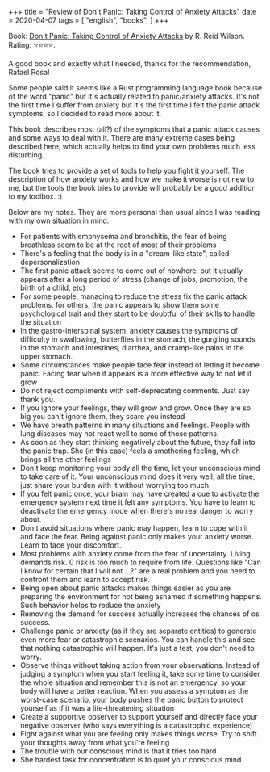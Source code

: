 +++
title = "Review of Don't Panic: Taking Control of Anxiety Attacks"
date = 2020-04-07
tags = [
    "english",
    "books",
]
+++

Book: [Don't Panic: Taking Control of Anxiety Attacks](https://www.goodreads.com/book/show/65940) by R. Reid Wilson. Rating: ⭐️⭐️⭐️⭐️.

A good book and exactly what I needed, thanks for the recommendation, Rafael
Rosa!

Some people said it seems like a Rust programming language book because of the
word "panic" but it's actually related to panic/anxiety attacks. It's not the
first time I suffer from anxiety but it's the first time I felt the panic attack
symptoms, so I decided to read more about it.

This book describes most (all?) of the symptoms that a panic attack causes and
some ways to deal with it. There are many extreme cases being described here,
which actually helps to find your own problems much less disturbing.

The book tries to provide a set of tools to help you fight it yourself. The
description of how anxiety works and how we make it worse is not new to me, but
the tools the book tries to provide will probably be a good addition to my
toolbox. :)

Below are my notes. They are more personal than usual since I was reading with
my own situation in mind.

- For patients with emphysema and bronchitis, the fear of being breathless seem
  to be at the root of most of their problems
- There's a feeling that the body is in a "dream-like state", called
  depersonalization
- The first panic attack seems to come out of nowhere, but it usually appears
  after a long period of stress (change of jobs, promotion, the birth of a
  child, etc)
- For some people, managing to reduce the stress fix the panic attack problems,
  for others, the panic appears to show them some psychological trait and they
  start to be doubtful of their skills to handle the situation
- In the gastro-interspinal system, anxiety causes the symptoms of difficulty in
  swallowing, butterflies in the stomach, the gurgling sounds in the stomach and
  intestines, diarrhea, and cramp-like pains in the upper stomach.
- Some circumstances make people face fear instead of letting it become panic.
  Facing fear when it appears is a more effective way to not let it grow
- Do not reject compliments with self-deprecating comments. Just say thank you.
- If you ignore your feelings, they will grow and grow. Once they are so big you
  can't ignore them, they scare you instead
- We have breath patterns in many situations and feelings. People with lung
  diseases may not react well to some of those patterns.
- As soon as they start thinking negatively about the future, they fall into the
  panic trap. She (in this case) feels a smothering feeling, which brings all
  the other feelings
- Don't keep monitoring your body all the time, let your unconscious mind to
  take care of it. Your unconscious mind does it very well, all the time, just
  share your burden with it without worrying too much
- If you felt panic once, your brain may have created a cue to activate the
  emergency system next time it felt any symptoms. You have to learn to
  deactivate the emergency mode when there's no real danger to worry about.
- Don't avoid situations where panic may happen, learn to cope with it and face
  the fear. Being against panic only makes your anxiety worse. Learn to face
  your discomfort.
- Most problems with anxiety come from the fear of uncertainty. Living demands
  risk. 0 risk is too much to require from life. Questions like "Can I know for
  certain that I will not ...?" are a real problem and you need to confront them
  and learn to accept risk.
- Being open about panic attacks makes things easier as you are preparing the
  environment for not being ashamed if something happens. Such behavior helps to
  reduce the anxiety
- Removing the demand for success actually increases the chances of os success.
- Challenge panic or anxiety (as if they are separate entities) to generate even
  more fear or catastrophic scenarios. You can handle this and see that nothing
  catastrophic will happen. It's just a test, you don't need to worry.
- Observe things without taking action from your observations. Instead of
  judging a symptom when you start feeling it, take some time to consider the
  whole situation and remember this is not an emergency, so your body will have
  a better reaction. When you assess a symptom as the worst-case scenario, your
  body pushes the panic button to protect yourself as if it was a
  life-threatening situation
- Create a supportive observer to support yourself and directly face your
  negative observer (who says everything is a catastrophic experience)
- Fight against what you are feeling only makes things worse. Try to shift your
  thoughts away from what you're feeling
- The trouble with our conscious mind is that it tries too hard
- She hardest task for concentration is to quiet your conscious mind
